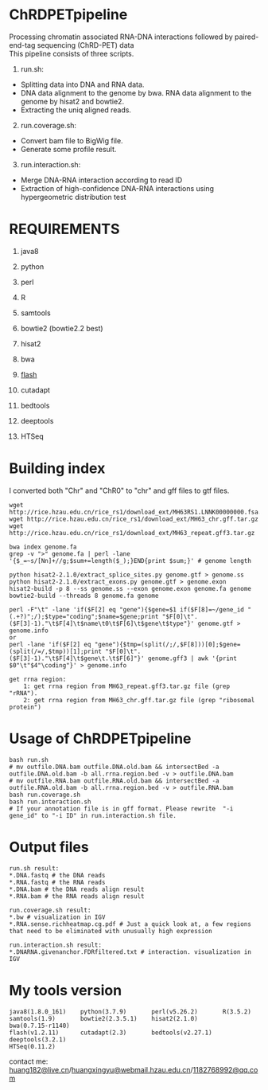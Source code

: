 # ChRDPETpipeline
Processing chromatin associated RNA-DNA interactions followed by paired-end-tag sequencing (ChRD-PET) data <br/>
This pipeline consists of three scripts. <br/>
1) run.sh: 
- Splitting data into DNA and RNA data.
- DNA data alignment to the genome by bwa. RNA data alignment to the genome by hisat2 and bowtie2.
- Extracting the uniq aligned reads.
2) run.coverage.sh: 
- Convert bam file to BigWig file.
- Generate some profile result.
3) run.interaction.sh:
- Merge DNA-RNA interaction according to read ID
- Extraction of high-confidence DNA-RNA interactions using hypergeometric distribution test

REQUIREMENTS
============
1) java8
2) python
3) perl
4) R

1) samtools
2) bowtie2 (bowtie2.2 best)
3) hisat2
4) bwa
5) [flash](http://ccb.jhu.edu/software/FLASH/)
6) cutadapt
7) bedtools
8) deeptools
9) HTSeq


Building index
==============
I converted both "Chr" and "ChR0" to "chr" and gff files to gtf files.
```
wget http://rice.hzau.edu.cn/rice_rs1/download_ext/MH63RS1.LNNK00000000.fsa.tar.gz
wget http://rice.hzau.edu.cn/rice_rs1/download_ext/MH63_chr.gff.tar.gz
wget http://rice.hzau.edu.cn/rice_rs1/download_ext/MH63_repeat.gff3.tar.gz

bwa index genome.fa
grep -v ">" genome.fa | perl -lane '{$_=~s/[Nn]+//g;$sum+=length($_);}END{print $sum;}' # genome length

python hisat2-2.1.0/extract_splice_sites.py genome.gtf > genome.ss
python hisat2-2.1.0/extract_exons.py genome.gtf > genome.exon
hisat2-build -p 8 --ss genome.ss --exon genome.exon genome.fa genome
bowtie2-build --threads 8 genome.fa genome

perl -F"\t" -lane 'if($F[2] eq "gene"){$gene=$1 if($F[8]=~/gene_id "(.+?)";/);$type="coding";$name=$gene;print "$F[0]\t".($F[3]-1)."\t$F[4]\t$name\t0\t$F[6]\t$gene\t$type"}' genome.gtf > genome.info
or
perl -lane 'if($F[2] eq "gene"){$tmp=(split(/;/,$F[8]))[0];$gene=(split(/=/,$tmp))[1];print "$F[0]\t".($F[3]-1)."\t$F[4]\t$gene\t.\t$F[6]"}' genome.gff3 | awk '{print $0"\t"$4"\coding"}' > genome.info

get rrna region: 
    1: get rrna region from MH63_repeat.gff3.tar.gz file (grep "rRNA").
    2: get rrna region from MH63_chr.gff.tar.gz file (grep "ribosomal protein")
```

Usage of ChRDPETpipeline
=======================
```
bash run.sh
# mv outfile.DNA.bam outfile.DNA.old.bam && intersectBed -a outfile.DNA.old.bam -b all.rrna.region.bed -v > outfile.DNA.bam
# mv outfile.RNA.bam outfile.RNA.old.bam && intersectBed -a outfile.RNA.old.bam -b all.rrna.region.bed -v > outfile.RNA.bam
bash run.coverage.sh
bash run.interaction.sh
# If your annotation file is in gff format. Please rewrite  "-i gene_id" to "-i ID" in run.interaction.sh file.
```

Output files
============
```
run.sh result:
*.DNA.fastq # the DNA reads
*.RNA.fastq # the RNA reads
*.DNA.bam # the DNA reads align result
*.RNA.bam # the RNA reads align result

run.coverage.sh result: 
*.bw # visualization in IGV
*.RNA.sense.richheatmap.cg.pdf # Just a quick look at, a few regions that need to be eliminated with unusually high expression

run.interaction.sh result: 
*.DNARNA.givenanchor.FDRfiltered.txt # interaction. visualization in IGV 
```

My tools version
============
```
java8(1.8.0_161)    python(3.7.9)       perl(v5.26.2)       R(3.5.2)
samtools(1.9)       bowtie2(2.3.5.1)    hisat2(2.1.0)       bwa(0.7.15-r1140)
flash(v1.2.11)      cutadapt(2.3)       bedtools(v2.27.1)   deeptools(3.2.1)
HTSeq(0.11.2)
```

contact me: huang182@live.cn/huangxingyu@webmail.hzau.edu.cn/1182768992@qq.com